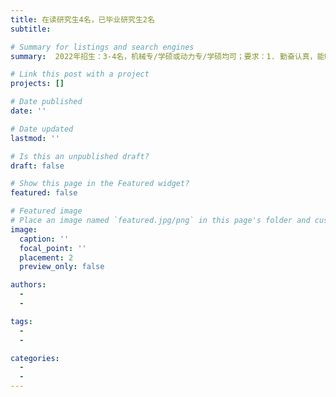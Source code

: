 ```yaml
---
title: 在读研究生4名，已毕业研究生2名
subtitle:

# Summary for listings and search engines
summary:  2022年招生：3-4名，机械专/学硕或动力专/学硕均可；要求：1. 勤奋认真，能吃苦耐劳，肯钻研知识；2. 专业背景最好学过流体力学或力学专业，但不限；3. 有软件使用经历或奖学金获得者优先考虑

# Link this post with a project
projects: []

# Date published
date: ''

# Date updated
lastmod: ''

# Is this an unpublished draft?
draft: false

# Show this page in the Featured widget?
featured: false

# Featured image
# Place an image named `featured.jpg/png` in this page's folder and customize its options here.
image:
  caption: ''
  focal_point: ''
  placement: 2
  preview_only: false

authors:
  - 
  - 

tags:
  - 
  - 

categories:
  - 
  - 
---
```



